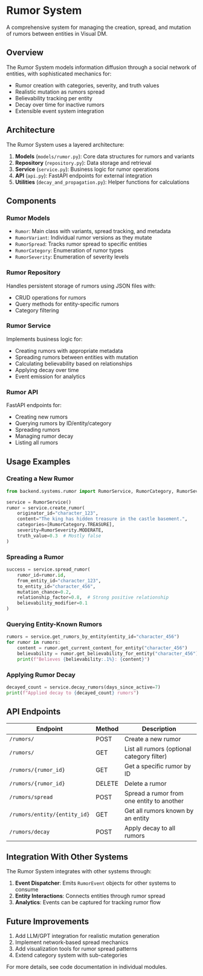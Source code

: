 # Rumor System

A comprehensive system for managing the creation, spread, and mutation of rumors between entities in Visual DM.

## Overview

The Rumor System models information diffusion through a social network of entities, with sophisticated mechanics for:

- Rumor creation with categories, severity, and truth values
- Realistic mutation as rumors spread
- Believability tracking per entity
- Decay over time for inactive rumors
- Extensible event system integration

## Architecture

The Rumor System uses a layered architecture:

1. **Models** (`models/rumor.py`): Core data structures for rumors and variants
2. **Repository** (`repository.py`): Data storage and retrieval
3. **Service** (`service.py`): Business logic for rumor operations
4. **API** (`api.py`): FastAPI endpoints for external integration
5. **Utilities** (`decay_and_propagation.py`): Helper functions for calculations

## Components

### Rumor Models

- `Rumor`: Main class with variants, spread tracking, and metadata
- `RumorVariant`: Individual rumor versions as they mutate
- `RumorSpread`: Tracks rumor spread to specific entities
- `RumorCategory`: Enumeration of rumor types
- `RumorSeverity`: Enumeration of severity levels

### Rumor Repository

Handles persistent storage of rumors using JSON files with:
- CRUD operations for rumors
- Query methods for entity-specific rumors
- Category filtering

### Rumor Service

Implements business logic for:
- Creating rumors with appropriate metadata
- Spreading rumors between entities with mutation
- Calculating believability based on relationships
- Applying decay over time
- Event emission for analytics

### Rumor API

FastAPI endpoints for:
- Creating new rumors
- Querying rumors by ID/entity/category
- Spreading rumors
- Managing rumor decay
- Listing all rumors

## Usage Examples

### Creating a New Rumor

```python
from backend.systems.rumor import RumorService, RumorCategory, RumorSeverity

service = RumorService()
rumor = service.create_rumor(
    originator_id="character_123",
    content="The king has hidden treasure in the castle basement.",
    categories=[RumorCategory.TREASURE],
    severity=RumorSeverity.MODERATE,
    truth_value=0.3  # Mostly false
)
```

### Spreading a Rumor

```python
success = service.spread_rumor(
    rumor_id=rumor.id,
    from_entity_id="character_123",
    to_entity_id="character_456",
    mutation_chance=0.2,
    relationship_factor=0.8,  # Strong positive relationship
    believability_modifier=0.1
)
```

### Querying Entity-Known Rumors

```python
rumors = service.get_rumors_by_entity(entity_id="character_456")
for rumor in rumors:
    content = rumor.get_current_content_for_entity("character_456")
    believability = rumor.get_believability_for_entity("character_456")
    print(f"Believes {believability:.1%}: {content}")
```

### Applying Rumor Decay

```python
decayed_count = service.decay_rumors(days_since_active=7)
print(f"Applied decay to {decayed_count} rumors")
```

## API Endpoints

| Endpoint                   | Method | Description                            |
|----------------------------|--------|----------------------------------------|
| `/rumors/`                 | POST   | Create a new rumor                     |
| `/rumors/`                 | GET    | List all rumors (optional category filter) |
| `/rumors/{rumor_id}`       | GET    | Get a specific rumor by ID             |
| `/rumors/{rumor_id}`       | DELETE | Delete a rumor                         |
| `/rumors/spread`           | POST   | Spread a rumor from one entity to another |
| `/rumors/entity/{entity_id}` | GET  | Get all rumors known by an entity      |
| `/rumors/decay`            | POST   | Apply decay to all rumors              |

## Integration With Other Systems

The Rumor System integrates with other systems through:

1. **Event Dispatcher**: Emits `RumorEvent` objects for other systems to consume
2. **Entity Interactions**: Connects entities through rumor spread
3. **Analytics**: Events can be captured for tracking rumor flow

## Future Improvements

1. Add LLM/GPT integration for realistic mutation generation
2. Implement network-based spread mechanics
3. Add visualization tools for rumor spread patterns
4. Extend category system with sub-categories

For more details, see code documentation in individual modules. 